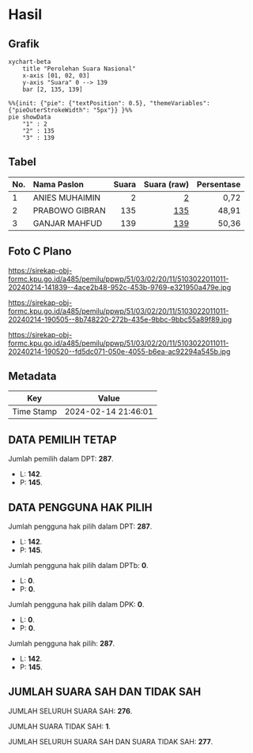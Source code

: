 # Hasil

## Grafik

```mermaid
xychart-beta
    title "Perolehan Suara Nasional"
    x-axis [01, 02, 03]
    y-axis "Suara" 0 --> 139
    bar [2, 135, 139]
```

```mermaid
%%{init: {"pie": {"textPosition": 0.5}, "themeVariables": {"pieOuterStrokeWidth": "5px"}} }%%
pie showData
    "1" : 2
    "2" : 135
    "3" : 139
```

## Tabel

| No. | Nama Paslon    | Suara | Suara (raw) | Persentase |
|:--- |:-------------- | -----:| -----------:| ----------:|
| 1   | ANIES MUHAIMIN | 2     | [2][p-1]    | 0,72       |
| 2   | PRABOWO GIBRAN | 135   | [135][p-2]  | 48,91      |
| 3   | GANJAR MAHFUD  | 139   | [139][p-3]  | 50,36      |


[p-1]: https://github.com/gigit-pemilu/pemilu-2024/blob/main/pilpres/hitung-suara/sub/51-bali/sub/03-badung/sub/02-mengwi/sub/2011-sobangan/sub/011-tps/sub/paslon-1.txt
[p-2]: https://github.com/gigit-pemilu/pemilu-2024/blob/main/pilpres/hitung-suara/sub/51-bali/sub/03-badung/sub/02-mengwi/sub/2011-sobangan/sub/011-tps/sub/paslon-2.txt
[p-3]: https://github.com/gigit-pemilu/pemilu-2024/blob/main/pilpres/hitung-suara/sub/51-bali/sub/03-badung/sub/02-mengwi/sub/2011-sobangan/sub/011-tps/sub/paslon-3.txt

## Foto C Plano

https://sirekap-obj-formc.kpu.go.id/a485/pemilu/ppwp/51/03/02/20/11/5103022011011-20240214-141839--4ace2b48-952c-453b-9769-e321950a479e.jpg

https://sirekap-obj-formc.kpu.go.id/a485/pemilu/ppwp/51/03/02/20/11/5103022011011-20240214-190505--8b748220-272b-435e-9bbc-9bbc55a89f89.jpg

https://sirekap-obj-formc.kpu.go.id/a485/pemilu/ppwp/51/03/02/20/11/5103022011011-20240214-190520--fd5dc071-050e-4055-b6ea-ac92294a545b.jpg


## Metadata

| Key        | Value               |
| ---------- | ------------------- |
| Time Stamp | 2024-02-14 21:46:01 |


## DATA PEMILIH TETAP

Jumlah pemilih dalam DPT: **287**.
 * L: **142**.
 * P: **145**.

## DATA PENGGUNA HAK PILIH

Jumlah pengguna hak pilih dalam DPT: **287**.
 * L: **142**.
 * P: **145**.

Jumlah pengguna hak pilih dalam DPTb: **0**.
 * L: **0**.
 * P: **0**.

Jumlah pengguna hak pilih dalam DPK: **0**.
 * L: **0**.
 * P: **0**.

Jumlah pengguna hak pilih: **287**.
 * L: **142**.
 * P: **145**.

## JUMLAH SUARA SAH DAN TIDAK SAH

JUMLAH SELURUH SUARA SAH: **276**.

JUMLAH SUARA TIDAK SAH: **1**.

JUMLAH SELURUH SUARA SAH DAN SUARA TIDAK SAH: **277**.


